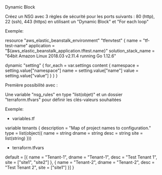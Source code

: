 Dynamic Block

Créez un NSG avec 3 règles de sécurité pour les ports suivants : 80 (http), 22 (ssh), 443 (https) en utilisant un "Dynamic Block" et "For each loop"

Exemple:

resource "aws_elastic_beanstalk_environment" "tfenvtest" {
  name                = "tf-test-name"
  application         = "${aws_elastic_beanstalk_application.tftest.name}"
  solution_stack_name = "64bit Amazon Linux 2018.03 v2.11.4 running Go 1.12.6"

  dynamic "setting" {
    for_each = var.settings
    content {
      namespace = setting.value["namespace"]
      name = setting.value["name"]
      value = setting.value["value"]
    }
  }
}


Première possibilité avec :

Une variable "nsg_rules" en type "list(objet)" et un dossier "terraform.tfvars" pour définir les clés-valeurs souhaitées

Exemple:

- variables.tf

variable tenants {
  description = "Map of project names to configuration."
  type = list(object({
    name  = string
    dname = string
    desc  = string
    site  = list(string)
  }))

  - terraform.tfvars

  default = [{
      name  = "Tenant-1",
      dname = "Tenant-1",
      desc  = "Test Tenant 1",
      site  = ["site1", "site2"]
    },
    {
      name  = "Tenant-2",
      dname = "Tenant-2",
      desc  = "Test Tenant 2",
      site  = ["site1"]
    }]
}
